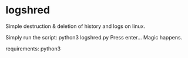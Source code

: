 # logshred
Simple destruction &amp; deletion of history and logs on linux.

Simply run the script:
python3 logshred.py
Press enter...
Magic happens.

requirements:
python3
